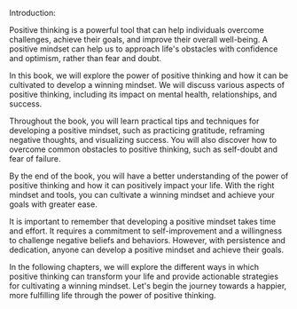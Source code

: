 Introduction:

Positive thinking is a powerful tool that can help individuals overcome challenges, achieve their goals, and improve their overall well-being. A positive mindset can help us to approach life's obstacles with confidence and optimism, rather than fear and doubt.

In this book, we will explore the power of positive thinking and how it can be cultivated to develop a winning mindset. We will discuss various aspects of positive thinking, including its impact on mental health, relationships, and success.

Throughout the book, you will learn practical tips and techniques for developing a positive mindset, such as practicing gratitude, reframing negative thoughts, and visualizing success. You will also discover how to overcome common obstacles to positive thinking, such as self-doubt and fear of failure.

By the end of the book, you will have a better understanding of the power of positive thinking and how it can positively impact your life. With the right mindset and tools, you can cultivate a winning mindset and achieve your goals with greater ease.

It is important to remember that developing a positive mindset takes time and effort. It requires a commitment to self-improvement and a willingness to challenge negative beliefs and behaviors. However, with persistence and dedication, anyone can develop a positive mindset and achieve their goals.

In the following chapters, we will explore the different ways in which positive thinking can transform your life and provide actionable strategies for cultivating a winning mindset. Let's begin the journey towards a happier, more fulfilling life through the power of positive thinking.
